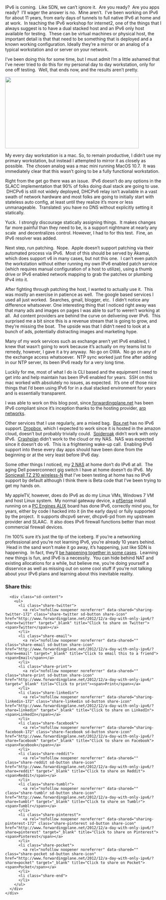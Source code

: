 IPv6 is coming.  Like SDN, we can&#8217;t ignore it.  Are you ready?  Are you apps ready?  I&#8217;ll wager the answer is no.  Mine aren&#8217;t.  I&#8217;ve been working on IPv6 for about 11 years, from early days of tunnels to full native IPv6 at home and at work.  In teaching the IPv6 workshop for internet2, one of the things that I always suggest is to have a dual stacked host and an IPv6 only host available for testing.  These can be virtual machines or physical host, the important detail is that that need to be something that is deployed and a known working configuration. Ideally they&#8217;re a mirror or an analog of a typical workstation and or server on your network.

I&#8217;ve been doing this for some time, but I must admit I&#8217;m a little ashamed that I&#8217;ve never tried to do this for my personal day to day workstation, only for one off testing.  Well, that ends now, and the results aren&#8217;t pretty.

[<img class="aligncenter size-full wp-image-258" title="noipv4" src="http://www.forwardingplane.net/wp-content/uploads/2012/12/noipv42.png" alt="" width="431" height="230" srcset="http://www.forwardingplane.net/wp-content/uploads/2012/12/noipv42.png 431w, http://www.forwardingplane.net/wp-content/uploads/2012/12/noipv42-300x160.png 300w" sizes="(max-width: 431px) 100vw, 431px" />](http://www.forwardingplane.net/wp-content/uploads/2012/12/noipv42.png)

<p style="text-align: center;">
  <p>
    My every day workstation is a mac. So, to remain productive, I didn&#8217;t use my primary workstation, but instead I attempted to mirror it as closely as possible.  The chosen analog was a mac mini running MacOS 10.7.  It was immediately clear that this wasn&#8217;t going to be a fully functional workstation.
  </p>
  
  <p>
    Right from the get go there was an issue.  IPv6 doesn&#8217;t do any options in the SLACC implementation that 90% of folks doing dual stack are going to use.  DHCPv6 is still not widely deployed, DHCPv6 relay isn&#8217;t available in a vast swath of network hardware and most folks are going to initially start with stateless auto config, at least until they realize it&#8217;s more or less unmanageable.  Translated: you have no DNS without explicitly setting it statically.
  </p>
  
  <p>
    Yuck.  I strongly discourage statically assigning things.  It makes changes far more painful than they need to be, is a support nightmare at nearly any scale  and decentralizes control. However, I had to for this test.  Fine, an IPv6 resolver was added.
  </p>
  
  <p>
    Next step, run patching.  Nope.  Apple doesn&#8217;t support patching via their automated process via IPv6.  Most of this should be served by Akamai, which does support v6 in many cases, but not this one.  I can&#8217;t even patch the workstation without either running my own IPv6 enabled patch service (which requires manual configuration of a host to utilize), using a thumb drive or IPv6 enabled network mapping to grab the patches or plumbing IPv4 into it.
  </p>
  
  <p>
    After fighting through patching the host, I wanted to actually use it.  This was mostly an exercise in patience as well.  The google based services I used all just worked.  Searches, gmail, blogger, etc.  I didn&#8217;t notice any difference whatsoever. One interesting thing that I noticed right away was that many ads and images on pages I was able to surf to weren&#8217;t working at all.  Ad content providers are behind the curve on delivering over IPv6.  This surprised me a bit since this is a revenue stream that is going to grow, and they&#8217;re missing the boat.  The upside was that I didn&#8217;t need to look at a bunch of ads, potentially distracting images and marketing hype.
  </p>
  
  <p>
    Many of my work services such as exchange aren&#8217;t yet IPv6 enabled, I knew that wasn&#8217;t going to work because it&#8217;s actually on my teams list to remedy, however, I gave it a try anyway.  No go on OWA.  No go on any of the exchange access whatsoever.  NTP sync worked just fine after adding in our NTP server, its been IPv6 ready for a very long time.
  </p>
  
  <p>
    Luckily for me, most of what I do is CLI based and the equipment I need to get into and help maintain has been IPv6 enabled for years.  SSH on this mac worked with absolutely no issues, as expected.  It&#8217;s one of those nice things that I&#8217;d been using IPv6 for in a dual stacked environment for years and is essentially transparent.
  </p>
  
  <p>
    I was able to work on this blog post, since<a href="http://www.forwardingplane.net"> forwardingplane.net</a> has been IPv6 compliant since it&#8217;s inception thanks to the hosting provider, <a href="http://www.arpnetworks.com">arp networks</a>.
  </p>
  
  <p>
    Other services that I use regularly, are a mixed bag.  <a href="http://www.box.net">Box.net</a> has no IPv6 support. <a href="http://www.dropbox.com">Dropbox</a>, which I expected to work since it is hosted in the amazon cloud, doesn&#8217;t but probably trivially could.  <a href="https://spideroak.com">Spideroak</a> didn&#8217;t work with only IPv6.  <a href="http://www.crashplan.com">Crashplan</a> didn&#8217;t work to the cloud or my NAS.  NAS was expected since it doesn&#8217;t do v6.  This is a frightening wake-up call.  Enabling IPv6 support into these every day apps should have been done from the beginning or at the very least before IPv6 day.
  </p>
  
  <p>
    Some other things I noticed, my <a href="http://www.amazon.com/D-Link-DNS-343-Network-Attached-Enclosure/dp/B0019VSU88">2 NAS</a> at home don&#8217;t do IPv6 at all.  The aging Dell powerconnect gig switch I have at home doesn&#8217;t do IPv6.  My <a href="http://o-www.sonicwall.com/us/en/products/TZ_210.html">Sonicwall TZ 210 wireless-N</a> that I&#8217;ve been testing at home has no IPv6 support by default although I think there is Beta code that I&#8217;ve been trying to get my hands on.
  </p>
  
  <p>
    My appleTV, however, does do IPv6 as do my Linux VMs, Windows 7 VM and host Linux system.  My normal gateway device, a <a href="http://www.pfsense.org">pfSense</a> install running on a <a href="http://pcengines.ch/alix.htm">PC Engines ALIX</a> board has done IPv6, correctly mind you, for years, either by code I hacked into it (in the early days) or fully supported by the project.  It supports dhcpv6 server, dhcpv6-pd from my upstream provider and SLAAC.  It also does IPv6 firewall functions better than most commercial firewall devices.
  </p>
  
  <p>
    I&#8217;m 100% sure it&#8217;s just the tip of the iceberg. If you&#8217;re a networking professional and you&#8217;re not learning IPv6, you&#8217;re already 10 years behind.  Head in the sand won&#8217;t make it go away, it&#8217;s happening, just like SDN is happening.  In fact, they&#8217;ll <a href="http://www.openflow.org/wk/index.php/OpenFlow_1_2_proposal#IPv6_support">be happening together in some cases</a>.  Learning new things is fun, and IPv6 is a necessity.  You can hide behind NAT and existing allocations for a while, but believe me, you&#8217;re doing yourself a disservice as well as missing out on some cool stuff if you&#8217;re not talking about your IPv6 plans and learning about this inevitable reality.
  </p>
  
  <div class="sharedaddy sd-sharing-enabled">
    <div class="robots-nocontent sd-block sd-social sd-social-icon-text sd-sharing">
      <h3 class="sd-title">
        Share this:
      </h3>
      
      <div class="sd-content">
        <ul>
          <li class="share-twitter">
            <a rel="nofollow noopener noreferrer" data-shared="sharing-twitter-172" class="share-twitter sd-button share-icon" href="http://www.forwardingplane.net/2012/12/a-day-with-only-ipv6/?share=twitter" target="_blank" title="Click to share on Twitter"><span>Twitter</span></a>
          </li>
          <li class="share-email">
            <a rel="nofollow noopener noreferrer" data-shared="" class="share-email sd-button share-icon" href="http://www.forwardingplane.net/2012/12/a-day-with-only-ipv6/?share=email" target="_blank" title="Click to email this to a friend"><span>Email</span></a>
          </li>
          <li class="share-print">
            <a rel="nofollow noopener noreferrer" data-shared="" class="share-print sd-button share-icon" href="http://www.forwardingplane.net/2012/12/a-day-with-only-ipv6/" target="_blank" title="Click to print"><span>Print</span></a>
          </li>
          <li class="share-linkedin">
            <a rel="nofollow noopener noreferrer" data-shared="sharing-linkedin-172" class="share-linkedin sd-button share-icon" href="http://www.forwardingplane.net/2012/12/a-day-with-only-ipv6/?share=linkedin" target="_blank" title="Click to share on LinkedIn"><span>LinkedIn</span></a>
          </li>
          <li class="share-facebook">
            <a rel="nofollow noopener noreferrer" data-shared="sharing-facebook-172" class="share-facebook sd-button share-icon" href="http://www.forwardingplane.net/2012/12/a-day-with-only-ipv6/?share=facebook" target="_blank" title="Click to share on Facebook"><span>Facebook</span></a>
          </li>
          <li class="share-reddit">
            <a rel="nofollow noopener noreferrer" data-shared="" class="share-reddit sd-button share-icon" href="http://www.forwardingplane.net/2012/12/a-day-with-only-ipv6/?share=reddit" target="_blank" title="Click to share on Reddit"><span>Reddit</span></a>
          </li>
          <li class="share-tumblr">
            <a rel="nofollow noopener noreferrer" data-shared="" class="share-tumblr sd-button share-icon" href="http://www.forwardingplane.net/2012/12/a-day-with-only-ipv6/?share=tumblr" target="_blank" title="Click to share on Tumblr"><span>Tumblr</span></a>
          </li>
          <li class="share-pinterest">
            <a rel="nofollow noopener noreferrer" data-shared="sharing-pinterest-172" class="share-pinterest sd-button share-icon" href="http://www.forwardingplane.net/2012/12/a-day-with-only-ipv6/?share=pinterest" target="_blank" title="Click to share on Pinterest"><span>Pinterest</span></a>
          </li>
          <li class="share-pocket">
            <a rel="nofollow noopener noreferrer" data-shared="" class="share-pocket sd-button share-icon" href="http://www.forwardingplane.net/2012/12/a-day-with-only-ipv6/?share=pocket" target="_blank" title="Click to share on Pocket"><span>Pocket</span></a>
          </li>
          <li class="share-end">
          </li>
        </ul>
      </div>
    </div>
  </div>
